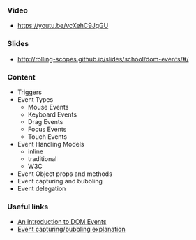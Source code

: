 ### Video
- https://youtu.be/vcXehC9JgGU

### Slides
- http://rolling-scopes.github.io/slides/school/dom-events/#/

### Content
* Triggers
* Event Types
  * Mouse Events
  * Keyboard Events
  * Drag Events
  * Focus Events
  * Touch Events
* Event Handling Models
  * inline
  * traditional
  * W3C
* Event Object props and methods
* Event capturing and bubbling
* Event delegation

### Useful links
- [An introduction to DOM Events](http://www.smashingmagazine.com/2013/11/12/an-introduction-to-dom-events/)
- [Event capturing/bubbling explanation](https://www.youtube.com/watch?v=0sfPDJiMTXk)
